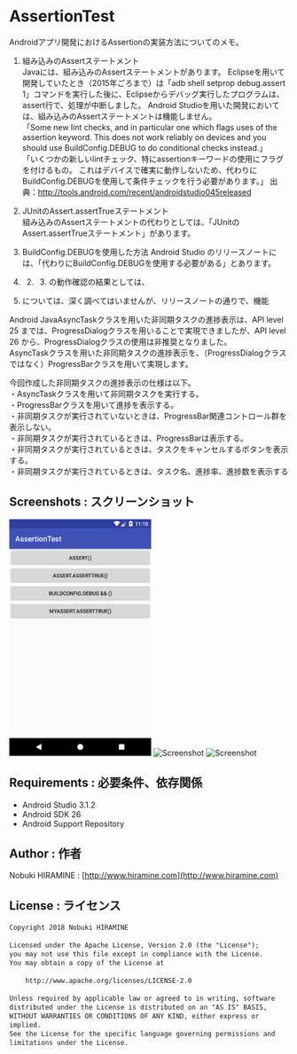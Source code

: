 # AssertionTest
Androidアプリ開発におけるAssertionの実装方法についてのメモ。  

1. 組み込みのAssertステートメント  
Javaには、組み込みのAssertステートメントがあります。
Eclipseを用いて開発していたとき（2015年ごろまで）は「adb shell setprop debug.assert 1」コマンドを実行した後に、Eclipseからデバッグ実行したプログラムは、assert行で、処理が中断しました。
Android Studioを用いた開発においては、組み込みのAssertステートメントは機能しません。  
「Some new lint checks, and in particular one which flags uses of the assertion keyword. This does not work reliably on devices and you should use BuildConfig.DEBUG to do conditional checks instead.」  
「いくつかの新しいlintチェック、特にassertionキーワードの使用にフラグを付けるもの。 これはデバイスで確実に動作しないため、代わりにBuildConfig.DEBUGを使用して条件チェックを行う必要があります。」
出典：http://tools.android.com/recent/androidstudio045released

2. JUnitのAssert.assertTrueステートメント  
組み込みのAssertステートメントの代わりとしては、「JUnitのAssert.assertTrueステートメント」があります。  

3. BuildConfig.DEBUGを使用した方法
Android Studio のリリースノートには、「代わりにBuildConfig.DEBUGを使用する必要がある」とあります。

1. 2. 3. の動作確認の結果としては、
1. については、深く調べてはいませんが、リリースノートの通りで、機能




Android 
JavaAsyncTaskクラスを用いた非同期タスクの進捗表示は、API level 25 までは、ProgressDialogクラスを用いることで実現できましたが、API level 26 から、ProgressDialogクラスの使用は非推奨となりました。  
AsyncTaskクラスを用いた非同期タスクの進捗表示を、（ProgressDialogクラスではなく）ProgressBarクラスを用いて実現します。  

今回作成した非同期タスクの進捗表示の仕様は以下。  
・AsyncTaskクラスを用いて非同期タスクを実行する。  
・ProgressBarクラスを用いて進捗を表示する。  
・非同期タスクが実行されていないときは、ProgressBar関連コントロール群を表示しない。  
・非同期タスクが実行されているときは、ProgressBarは表示する。  
・非同期タスクが実行されているときは、タスクをキャンセルするボタンを表示する。  
・非同期タスクが実行されているときは、タスク名、進捗率、進捗数を表示する  

## Screenshots : スクリーンショット
<img src="_images/Screenshot_01.png" width="256" alt="Screenshot"/> <img src="_images/Screenshot_02.png" width="256" alt="Screenshot"/> <img src="_images/Screenshot_03.png" width="256" alt="Screenshot"/>

## Requirements : 必要条件、依存関係
- Android Studio 3.1.2
- Android SDK 26
- Android Support Repository

## Author : 作者
Nobuki HIRAMINE : [http://www.hiramine.com](http://www.hiramine.com)

## License : ライセンス
```
Copyright 2018 Nobuki HIRAMINE

Licensed under the Apache License, Version 2.0 (the "License");
you may not use this file except in compliance with the License.
You may obtain a copy of the License at

    http://www.apache.org/licenses/LICENSE-2.0

Unless required by applicable law or agreed to in writing, software
distributed under the License is distributed on an "AS IS" BASIS,
WITHOUT WARRANTIES OR CONDITIONS OF ANY KIND, either express or implied.
See the License for the specific language governing permissions and
limitations under the License.
```
